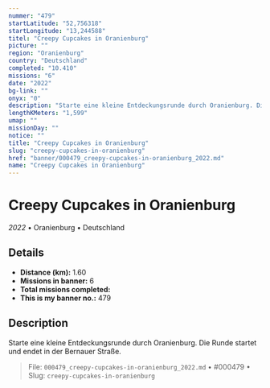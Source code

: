```yaml
---
nummer: "479"
startLatitude: "52,756318"
startLongitude: "13,244588"
titel: "Creepy Cupcakes in Oranienburg"
picture: ""
region: "Oranienburg"
country: "Deutschland"
completed: "10.410"
missions: "6"
date: "2022"
bg-link: ""
onyx: "0"
description: "Starte eine kleine Entdeckungsrunde durch Oranienburg. Die Runde startet und endet in der Bernauer Straße."
lengthKMeters: "1,599"
umap: ""
missionDay: ""
notice: ""
title: "Creepy Cupcakes in Oranienburg"
slug: "creepy-cupcakes-in-oranienburg"
href: "banner/000479_creepy-cupcakes-in-oranienburg_2022.md"
name: "Creepy Cupcakes in Oranienburg"
---
```

# Creepy Cupcakes in Oranienburg

*2022* • Oranienburg • Deutschland





## Details
- **Distance (km):** 1.60
- **Missions in banner:** 6
- **Total missions completed:** 
- **This is my banner no.:** 479



## Description
Starte eine kleine Entdeckungsrunde durch Oranienburg. Die Runde startet und endet in der Bernauer Straße.




> File: `000479_creepy-cupcakes-in-oranienburg_2022.md` • #000479 • Slug: `creepy-cupcakes-in-oranienburg`
